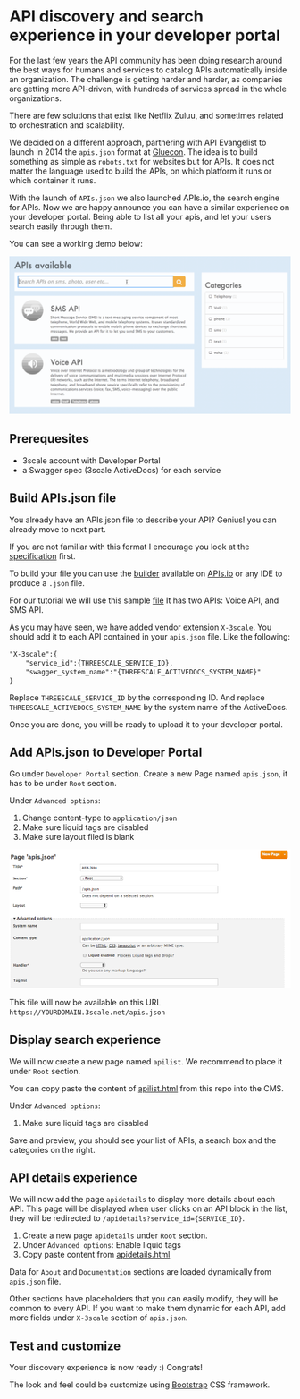 # API discovery and search experience in your developer portal

For the last few years the API community has been doing research around the best ways for humans and services to catalog APIs automatically inside an organization.
The challenge is getting harder and harder, as companies are getting more API-driven, with hundreds of services spread in the whole organizations.

There are few solutions that exist like Netflix Zuluu, and sometimes related to orchestration and scalability.

We decided on a different approach, partnering with API Evangelist to launch in 2014 the `apis.json` format at [Gluecon](https://www.programmableweb.com/news/apis.io-and-apis.json-launched-gluecon-to-make-api-discoverability-more-search/2014/05/21). The idea is to build something as simple as `robots.txt` for websites but for APIs.
It does not matter the language used to build the APIs, on which platform it runs or which container it runs.

With the launch of `APIs.json` we also launched APIs.io, the search engine for APIs.
Now we are happy announce you can have a similar experience on your developer portal.
Being able to list all your apis, and let your users search easily through them.

You can see a working demo below:

![search experience](./img/search.gif)

## Prerequesites

* 3scale account with Developer Portal
* a Swagger spec (3scale ActiveDocs) for each service

## Build APIs.json file

You already have an APIs.json file to describe your API? Genius! you can already move to next part.

If you are not familiar with this format I encourage you look at the [specification](https://apisjson.org) first.

To build your file you can use the [builder](http://apis.io/builder) available on [APIs.io](apis.io) or any IDE to produce a `.json` file.

For our tutorial we will use this sample [file](https://github.com/picsoung/3scale-discover-APIs/blob/master/apis.json)
It has two APIs: Voice API, and SMS API.

As you may have seen, we have added vendor extension `X-3scale`. You should add it to each API contained in your `apis.json` file.
Like the following:

```
"X-3scale":{
	"service_id":{THREESCALE_SERVICE_ID},
	"swagger_system_name":"{THREESCALE_ACTIVEDOCS_SYSTEM_NAME}"
}
```

Replace `THREESCALE_SERVICE_ID` by the corresponding ID.
And replace `THREESCALE_ACTIVEDOCS_SYSTEM_NAME` by the system name of the ActiveDocs.

Once you are done, you will be ready to upload it to your developer portal.

## Add APIs.json to Developer Portal

Go under `Developer Portal` section.
Create a new Page named `apis.json`, it has to be under `Root` section.

Under `Advanced options`:

1. Change content-type to `application/json`
2. Make sure liquid tags are disabled
3. Make sure layout filed is blank

![](./img/DevPortal_create_apis.json_page.png)

This file will now be available on this URL `https://YOURDOMAIN.3scale.net/apis.json`

## Display search experience

We will now create a new page named `apilist`.
We recommend to place it under `Root` section.

You can copy paste the content of [apilist.html](https://github.com/picsoung/3scale-discover-APIs/blob/master/apilist.html) from this repo into the CMS.

Under `Advanced options`:

1. Make sure liquid tags are disabled

Save and preview, you should see your list of APIs, a search box and the categories on the right.

## API details experience

We will now add the page `apidetails` to display more details about each API.
This page will be displayed when user clicks on an API block in the list, they will be redirected to `/apidetails?service_id={SERVICE_ID}`.

1. Create a new page `apidetails` under `Root` section.
2. Under `Advanced options`: Enable liquid tags
3. Copy paste content from [apidetails.html](https://github.com/picsoung/3scale-discover-APIs/blob/master/apidetails.html)

Data for `About` and `Documentation` sections are loaded dynamically from `apis.json` file.

Other sections have placeholders that you can easily modify, they will be common to every API. If you want to make them dynamic for each API, add more fields under `X-3scale` section of `apis.json`.

## Test and customize

Your discovery experience is now ready :) Congrats!

The look and feel could be customize using [Bootstrap](getbootstrap.com) CSS framework.

